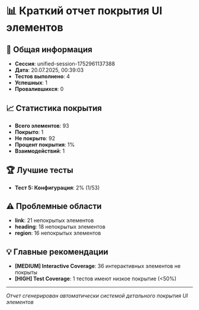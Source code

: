 # 📊 Краткий отчет покрытия UI элементов

## 🎯 Общая информация
- **Сессия**: unified-session-1752961137388
- **Дата**: 20.07.2025, 00:39:03
- **Тестов выполнено**: 4
- **Успешных**: 1
- **Провалившихся**: 0

## 📈 Статистика покрытия
- **Всего элементов**: 93
- **Покрыто**: 1
- **Не покрыто**: 92
- **Процент покрытия**: 1%
- **Взаимодействий**: 1

## 🏆 Лучшие тесты
- **Тест 5: Конфигурация**: 2% (1/53)

## ⚠️ Проблемные области
- **link**: 21 непокрытых элементов
- **heading**: 18 непокрытых элементов
- **region**: 16 непокрытых элементов

## 💡 Главные рекомендации
- **[MEDIUM] Interactive Coverage**: 36 интерактивных элементов не покрыты
- **[HIGH] Test Coverage**: 1 тестов имеют низкое покрытие (<50%)

---
*Отчет сгенерирован автоматически системой детального покрытия UI элементов*